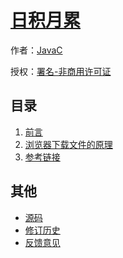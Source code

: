 # [日积月累]()

作者：[JavaC](http://blog.javac.tech)

授权：<a rel="license" href="http://creativecommons.org/licenses/by-nc/4.0/">署名-非商用许可证</a>

## 目录
1. [前言](#README)
1. [浏览器下载文件的原理](#docs/browser-download-file)
1. [参考链接](#docs/reference)

## 其他
- [源码](http://github.com/javacpro/blog/)
- [修订历史](https://github.com/javacpro/blog/commits/master)
- [反馈意见](https://github.com/javacpro/blog/issues)
